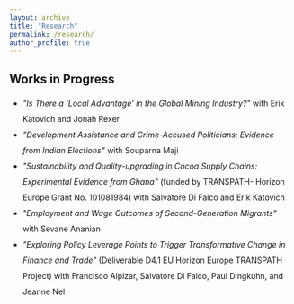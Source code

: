 ```yaml
---
layout: archive
title: "Research"
permalink: /research/
author_profile: true
---
```


## Works in Progress

<ul style="line-height: 2.0;">
  <li>
    <em>"Is There a 'Local Advantage' in the Global Mining Industry?"</em> with Erik Katovich and Jonah Rexer
  </li>

  <li>
    <em>"Development Assistance and Crime-Accused Politicians: Evidence from Indian Elections"</em> with Souparna Maji
  </li>

  <li>
    <em>"Sustainability and Quality-upgrading in Cocoa Supply Chains: Experimental Evidence from Ghana"</em> 
    (funded by TRANSPATH- Horizon Europe Grant No. 101081984) with Salvatore Di Falco and Erik Katovich
  </li>

  <li>
    <em>"Employment and Wage Outcomes of Second-Generation Migrants"</em> with Sevane Ananian
  </li>

  <!-- Uncomment the entry below if you want to include it -->
  <!--
  <li>
    U. Das, 
    <em>"Impact of CCTs on Female Education and Labour Market Outcomes: Evidence from Kanyashree Prakalpa of West Bengal, India"</em>
  </li>
  -->

  <li>
    <em>"Exploring Policy Leverage Points to Trigger Transformative Change in Finance and Trade"</em> 
    (Deliverable D4.1 EU Horizon Europe TRANSPATH Project) with Francisco Alpízar, Salvatore Di Falco, Paul Dingkuhn, and Jeanne Nel
  </li>
</ul>

